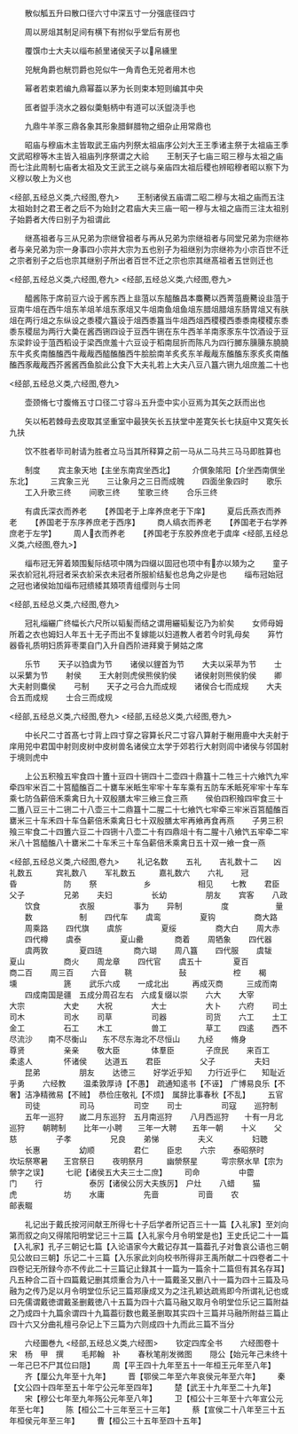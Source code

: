 <!-- { "loadSidebar": true } -->
　　散似觚五升曰散口径六寸中深五寸一分强底径四寸

　　周以房俎其制足间有横下有拊似乎堂后有房也

　　覆馔巾士大夫以缁布赪里诸侯天子以帛纁里

　　兕觥角爵也觥罚爵也兕似牛一角青色无兕者用木也

　　幂者若束若编九鼎幂葢以茅为长则束本短则编其中央

　　匜者盥手浇水之器似羮魁柄中有道可以沃盥浇手也

　　九鼎牛羊豕三鼎各象其形象腊鲜腊物之细杂止用常鼎也

　　昭庙与穆庙木主皆取武王庙内列祭太祖庙序公刘大王王季诸主祭于太祖庙王季文武昭穆等木主皆入祖庙列序祭谓之大祫
　　王制天子七庙三昭三穆与太祖之庙而七注此周制七庙者太祖及文王武王之祧与亲庙四太祖后稷也辨昭穆者昭以察下为义穆以敬上为义也

<经部,五经总义类,六经图,卷九>
　　王制诸侯五庙谓二昭二穆与太祖之庙而五注太祖始封之君王者之后不为始封之君庙大夫三庙一昭一穆与太祖之庙而三注太祖别子始爵者大传曰别子为祖谓此


　　继髙祖者与三从兄弟为宗继曾祖者与再从兄弟为宗继祖者与同堂兄弟为宗继祢者与亲兄弟为宗一身事四小宗并大宗为五也别子为祖继别为宗继祢为小宗百世不迁之宗者别子之后也宗其继别子所出者百世不迁之宗也宗其继髙祖者五世则迁也

<经部,五经总义类,六经图,卷九>
<经部,五经总义类,六经图,卷九>

　　醯酱陈于席前豆六设于酱东西上韭菹以东醓醢昌本麋臡以西菁菹鹿臡设韭菹于豆南牛俎在西牛俎东羊俎羊俎东豕俎又牛俎南鱼俎鱼俎东腊俎腊俎东肠胃俎又有肤俎在两行俎之东纵设之黍稷六簋设于俎西黍簋当牛俎西俎西稷稷西黍黍南稷稷东黍黍东稷屈为两行大羮在酱西铏四设于豆西牛铏在东牛西羊羊南豕豕东牛饮酒设于豆东梁飰设于菹西稻设于梁西庶羞十六豆设于稻南屈折而陈凡为四行膷东臐臐东膮膮东牛炙炙南醢醢西牛胾胾西醓醢醢西牛脍脍南羊炙炙东羊胾胾东醢醢东豕炙炙南醢醢西豕胾胾西芥酱酱西鱼脍此公食下大夫礼若上大夫八豆八簋六铏九俎庶羞二十也

<经部,五经总义类,六经图,卷九>

　　壶颈脩七寸腹脩五寸口径二寸容斗五升壶中实小豆焉为其矢之跃而出也

　　矢以柘若棘母去皮取其坚重室中最狭矢长五扶堂中差寛矢长七扶庭中又寛矢长九扶

　　饮不胜者毕司射请为胜者立马当其所释算之前一马从二马共三马马即胜算也

　　制度
　　宾主象天地【主坐东南宾坐西北】
　　介僎象隂阳【介坐西南僎坐东北】
　　三宾象三光
　　三让象月之三日而成魄
　　四面坐象四时
　　歌乐
　　工入升歌三终
　　间歌三终
　　笙歌三终
　　合乐三终



　　有虞氏深衣而养老
　　【养国老于上庠养庶老于下庠】
　　夏后氏燕衣而养老
　　【养国老于东序养庶老于西序】
　　商人缟衣而养老
　　【养国老于右学养庶老于左学】
　　周人衣而养老
　　【养国老于东胶养庶老于虞庠
<经部,五经总义类,六经图,卷九>】

　　缁布冠无笄着頍围髪际结项中隅为四缀以固冠也项中有亦以頍为之
　　童子采衣紒冠礼将冠者采衣紒采衣未冠者所服紒结髪也总角之丱是也
　　缁布冠始冠之冠也诸侯始加缁布冠缋緌其頍项青组缨则与士同

<经部,五经总义类,六经图,卷九>

　　冠礼缁纚广终幅长六尺所以韬髪而结之谓用纚韬髪讫乃为紒矣
　　女师母姆所着之衣也姆妇人年五十无子而出不复嫁能以妇道教人者若今时乳母矣
　　笲竹器昏礼质明妇质笲枣栗自门入升自西阶进拜奠于舅姑之席

　　乐节
　　天子以驺虞为节
　　诸侯以貍首为节
　　大夫以采苹为节
　　士以采蘩为节
　　射侯
　　王大射则虎侯熊侯豹侯
　　诸侯射则熊侯豹侯
　　卿大夫射则麋侯
　　弓制
　　天子之弓合九而成规
　　诸侯合七而成规
　　大夫合五而成规
　　士合三而成规

<经部,五经总义类,六经图,卷九>
<经部,五经总义类,六经图,卷九>

　　中长尺二寸首髙七寸背上四寸穿之容算长尺二寸容八算射于榭用鹿中大夫射于庠用兕中君国中射则皮树中皮树兽名诸侯立太学于郊若行大射则闾中诸侯与邻国射于境则虎中

　　上公五积飱五牢食四十簠十豆四十铏四十二壶四十鼎簋十二牲三十六飨饩九牢牵四牢米百二十筥醯醢百二十罋车米眡生牢牢十车车乘有五防车禾眡死牢牢十车车乘七防刍薪倍禾乘禽日九十双殷膳太牢三飨三食三燕
　　侯伯四积飱四牢食三十二簠八豆三十二铏二十八壶三十二鼎簋十二腥二十七飨饩七牢牵三牢米百筥醯醢百罋米三十车禾四十车刍薪倍禾乘禽日七十双殷膳太牢再飨再食再燕
　　子男三积飱三牢食二十四簠六豆二十四铏十八壶二十有四鼎俎十有二腥十八飨饩五牢牵二牢米八十筥醯醢八十罋米二十车禾三十车刍薪倍禾乘禽日五十双一飨一食一燕

<经部,五经总义类,六经图,卷九>
　　礼记名数
　　五礼
　　吉礼数十二　　凶礼数五　　　宾礼数八
　　军礼数五　　　嘉礼数六
　　六礼
　　冠　　　　　　昏　　　　　　防
　　祭　　　　　　乡　　　　　　相见
　　七教
　　君臣　　　　　父子　　　　　兄弟
　　夫妇　　　　　长幼　　　　　朋友
　　宾客
　　八政
　　饮食　　　　　衣服　　　　　事为
　　异制　　　　　度　　　　　　量
　　数　　　　　　制
　　四代车
　　虞鸾　　　　　夏钩　　　　　商大路
　　周乘路
　　四代旗
　　虞旂　　　　　夏绥　　　　　商大白
　　周大赤
　　四代樽
　　虞泰　　　　　夏山罍　　　　商着
　　周牺象
　　四代器
　　虞两敦　　　　夏四琏　　　　商六瑚
　　周八簋
　　四代服
　　虞韨　　　　　夏山　　　　　商火
　　周龙章
　　四代官
　　虞五十　　　　夏百　　　　　商二百
　　周三百
　　六音
　　鞉　　　　　　鼔　　　　　　椌
　　楬　　　　　　壎　　　　　　篪
　　武乐六成
　　一成北出　　　再成灭商　　　三成而南
　　四成南国是疆　五成分周召左右　六成复缀以崇
　　六大
　　大宰　　　　　大宗　　　　　大史
　　大祝　　　　　大士　　　　　大卜
　　六府
　　司土　　　　　司木　　　　　司水
　　司草　　　　　司器　　　　　司货
　　六工
　　土工　　　　　金工　　　　　石工
　　木工　　　　　兽工　　　　　草工
　　四逺
　　西不尽流沙　　南不尽衡山　　东不尽东海北不尽恒山
　　九经
　　脩身　　　　　尊贤　　　　　亲亲
　　敬大臣　　　　体羣臣　　　　子庶民
　　来百工　　　　柔逺人　　　　怀诸侯
　　达道五
　　君臣　　　　　父子　　　　　夫妇
　　昆弟　　　　　朋友
　　达徳三
　　好学近乎知　　力行近乎仁　　知耻近乎勇
　　六经教
　　温柔敦厚诗【不愚】　疏通知逺书【不诬】　广博易良乐【不奢】洁净精微易【不贼】　恭俭庄敬礼【不烦】　属辞比事春秋【不乱】
　　五官
　　司徒　　　　　司马　　　　　司空
　　司士　　　　　司寇
　　巡狩制
　　五年一巡狩　　嵗二月东巡狩　五月南巡狩
　　八月西巡狩　　十有一月北巡狩
　　朝聘制
　　比年一小聘　　三年一大聘　　五年一朝
　　十义
　　父慈　　　　　子孝　　　　　兄良
　　弟悌　　　　　夫义　　　　　妇聴
　　长惠　　　　　幼顺　　　　　君仁
　　臣忠
　　六宗
　　泰昭祭时　　　坎坛祭寒暑　　王宫祭日
　　夜明祭月　　　幽禜祭星　　　雩宗祭水旱【宗为禜字之误】
　　七祀【诸侯五大夫三士二庶】
　　司命　　　　　中霤　　　　　门
　　行　　　　　　泰厉【诸侯公厉大夫族厉】　户灶
　　八蜡
　　猫　　　　　　虎　　　　　　坊
　　水庸　　　　　先啬　　　　　司啬
　　农　　　　　　邮表畷

　　礼记出于戴氏按河间献王所得七十子后学者所记百三十一篇【入礼家】至刘向第而叙之向又得隂阳明堂记三十三篇【入礼家今月令明堂是也】王史氏记二十一篇【入礼家】孔子三朝记七篇【入论语家今大戴记存其一篇葢孔子对鲁哀公语也三朝见公故曰三朝】乐记二十三篇【入乐家此刘向校书所得非王禹所献二十四卷者二十四卷记无所録今亦不传此二十三篇记止録其十一篇为一篇余十二篇但有其名存耳】凡五种合二百十四篇戴记删其烦重合为八十一篇戴圣又删八十一篇为四十三篇及马融为之传乃足以月令明堂位乐记三篇郑康成又为之注孔颖达疏焉即今所谓礼记也或曰先儒谓戴徳谓戴圣删戴徳八十五篇为四十六篇马融又取月令明堂位乐记三篇附益之乃成四十九篇余谓四十九篇葢衍数也戴圣删取其实四十三篇并马融所附益三篇止四十六又分曲礼檀弓杂记上下三篇为六则成四十九而此三篇不当分

　　六经圗巻九
<经部,五经总义类,六经图>
　　钦定四库全书
　　六经图卷十　　　　　　宋　杨　甲　撰
　　毛邦翰　补
　　春秋笔削发微图
　　隠公【始元年己未终十一年己巳不尸其位曰隠】
　　周【平王四十九年至五十一年桓王元年至八年】
　　齐【厘公九年至十九年】
　　晋【鄂侯二年至六年哀侯元年至六年】
　　秦【文公四十四年至五十年宁公元年至四年】
　　楚【武王十九年至二十九年】
　　宋【穆公七年至九年殇公元年至八年】
　　卫【桓公十三年至十六年宣公元年至七年】
　　陈【桓公二十三年至三十三年】
　　蔡【宣侯二十八年至三十五年桓侯元年至三年】
　　曹【桓公三十五年至四十五年】
